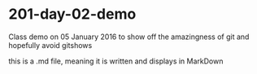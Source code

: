 # 201-day-02-demo
Class demo on 05 January 2016 to show off the amazingness of git and hopefully avoid gitshows

this is a .md file, meaning it is written and displays in MarkDown
